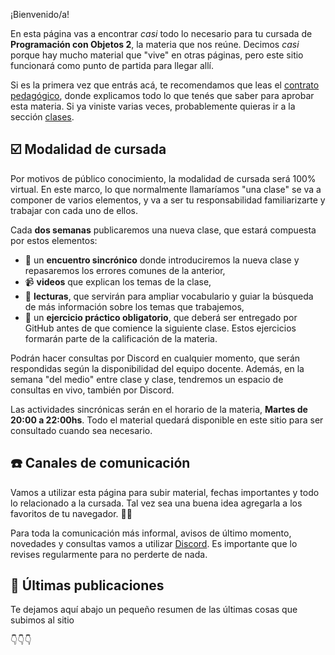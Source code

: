 ¡Bienvenido/a!

En esta página vas a encontrar _casi_ todo lo necesario para tu cursada de **Programación con Objetos 2**, la materia que nos reúne. Decimos _casi_ porque hay mucho material que "vive" en otras páginas, pero este sitio funcionará como punto de partida para llegar allí.

Si es la primera vez que entrás acá, te recomendamos que leas el [contrato pedagógico](/articulos/contrato-pedagogico), donde explicamos todo lo que tenés que saber para aprobar esta materia. Si ya viniste varias veces, probablemente quieras ir a la sección [clases](/categorias/clases).

## :ballot_box_with_check: Modalidad de cursada

Por motivos de público conocimiento, la modalidad de cursada será 100% virtual. En este marco, lo que normalmente llamaríamos "una clase" se va a componer de varios elementos, y va a ser tu responsabilidad familiarizarte y trabajar con cada uno de ellos.

Cada **dos semanas** publicaremos una nueva clase, que estará compuesta por estos elementos:

* 💬 un **encuentro sincrónico** donde introduciremos la nueva clase y repasaremos los errores comunes de la anterior,
* :video_camera: **videos** que explican los temas de la clase,
* :book: **lecturas**, que servirán para ampliar vocabulario y guiar la búsqueda de más información sobre los temas que trabajemos,
* :memo: un **ejercicio práctico obligatorio**, que deberá ser entregado por GitHub antes de que comience la siguiente clase. Estos ejercicios formarán parte de la calificación de la materia.

Podrán hacer consultas por Discord en cualquier momento, que serán respondidas según la disponibilidad del equipo docente. Además, en la semana "del medio" entre clase y clase, tendremos un espacio de consultas en vivo, también por Discord.

Las actividades sincrónicas serán en el horario de la materia, **Martes de 20:00 a 22:00hs**. Todo el material quedará disponible en este sitio para ser consultado cuando sea necesario.

## :phone: Canales de comunicación

Vamos a utilizar esta página para subir material, fechas importantes y todo lo relacionado a la cursada. Tal vez sea una buena idea agregarla a los favoritos de tu navegador. :link::globe_with_meridians:

Para toda la comunicación más informal, avisos de último momento, novedades y consultas vamos a utilizar [Discord](https://discord.gg/n4g5wH5). Es importante que lo revises regularmente para no perderte de nada.

## :newspaper: Últimas publicaciones

Te dejamos aquí abajo un pequeño resumen de las últimas cosas que subimos al sitio

:point_down::point_down::point_down:
